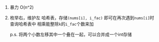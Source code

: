 1. 暴力 O(n^2)
2. 枚举右，维护左
    哈希表，存储`(nums[i], i_fac)`
    即可在再次遇到`nums[i]`时查询哈希表中 相乘能整除`k`的`i_fac`个数来加

    p.s. 将两个小数左移其中一个叠在一起，可以合并成一个int存储